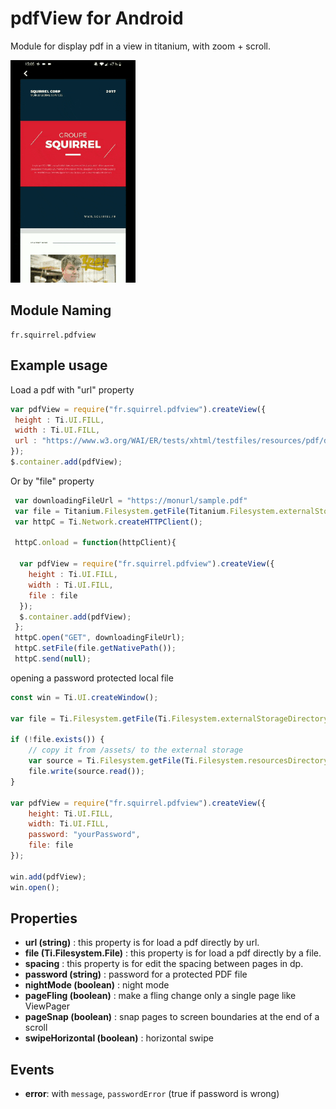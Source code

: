 
# pdfView for Android

Module for display pdf in a view in titanium, with zoom + scroll.


<img src="https://github.com/SquirrelMobile/pdfview/blob/master/screen/gifExample.gif?raw=true" width="200" >

## Module Naming

	fr.squirrel.pdfview

## Example usage
Load a pdf with "url" property

```js
var pdfView = require("fr.squirrel.pdfview").createView({
 height : Ti.UI.FILL,
 width : Ti.UI.FILL,
 url : "https://www.w3.org/WAI/ER/tests/xhtml/testfiles/resources/pdf/dummy.pdf"
});
$.container.add(pdfView);
```

Or by "file" property

```js
 var downloadingFileUrl = "https://monurl/sample.pdf"
 var file = Titanium.Filesystem.getFile(Titanium.Filesystem.externalStorageDirectory,"./sample.pdf");
 var httpC = Ti.Network.createHTTPClient();

 httpC.onload = function(httpClient){

  var pdfView = require("fr.squirrel.pdfview").createView({
    height : Ti.UI.FILL,
    width : Ti.UI.FILL,
    file : file
  });
  $.container.add(pdfView);
 };
 httpC.open("GET", downloadingFileUrl);
 httpC.setFile(file.getNativePath());
 httpC.send(null);
```

opening a password protected local file
```js
const win = Ti.UI.createWindow();

var file = Ti.Filesystem.getFile(Ti.Filesystem.externalStorageDirectory, "pwd.pdf");

if (!file.exists()) {
	// copy it from /assets/ to the external storage
	var source = Ti.Filesystem.getFile(Ti.Filesystem.resourcesDirectory, "pwd.pdf");
	file.write(source.read());
}

var pdfView = require("fr.squirrel.pdfview").createView({
	height: Ti.UI.FILL,
	width: Ti.UI.FILL,
	password: "yourPassword",
	file: file
});

win.add(pdfView);
win.open();
```

## Properties

- <b>url (string)</b> : this property is for load a pdf directly by url.
- <b>file (Ti.Filesystem.File)</b> : this property is for load a pdf directly by a file.
- <b>spacing</b> : this property is for edit the spacing between pages in dp.
- <b>password (string)</b> : password for a protected PDF file
- <b>nightMode (boolean)</b> : night mode
- <b>pageFling (boolean)</b> : make a fling change only a single page like ViewPager
- <b>pageSnap (boolean)</b> : snap pages to screen boundaries at the end of a scroll
- <b>swipeHorizontal (boolean)</b> : horizontal swipe

## Events

- <b>error</b>: with `message`, `passwordError` (true if password is wrong)
